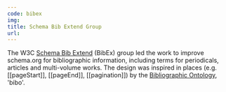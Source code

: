 ```yaml
---
code: bibex
img:
title: Schema Bib Extend Group
url:
---
```

The W3C [Schema Bib Extend](http://www.w3.org/community/schemabibex/) (BibEx) group led the work to improve schema.org for bibliographic information, including terms for periodicals, articles and multi-volume works. The design was inspired in places (e.g. [[pageStart]], [[pageEnd]], [[pagination]]) by the [Bibliographic Ontology](http://bibliontology.com/), 'bibo'.
